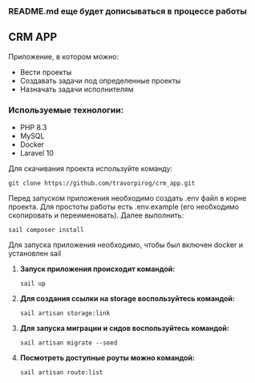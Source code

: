 ### README.md еще будет дописываться в процессе работы

## CRM APP

Приложение, в котором можно:

* Вести проекты
* Создавать задачи под определенные проекты
* Назначать задачи исполнителям

### Используемые технологии:

* PHP 8.3
* MySQL
* Docker
* Laravel 10

Для скачивания проекта используйте команду:

```
git clone https://github.com/travorpirog/crm_app.git
```

Перед запуском приложения необходимо создать .env файл в корне проекта.
Для простоты работы есть .env.example (его необходимо скопировать и переименовать).
Далее выполнить:

```
sail composer install
```

Для запуска приложения необходимо, чтобы был включен docker и установлен sail

1. **Запуск приложения происходит командой:**
    ```
    sail up
    ```

2. **Для создания ссылки на storage воспользуйтесь командой:**
    ```
    sail artisan storage:link
    ```

3. **Для запуска миграции и сидов воспользуйтесь командой:**
    ```
    sail artisan migrate --seed
    ```
4. **Посмотреть доступные роуты можно командой:**
    ```
   sail artisan route:list
   ```
